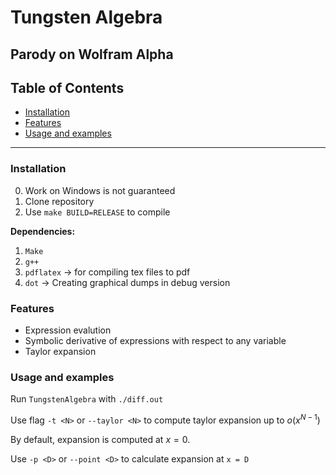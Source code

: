 # Tungsten Algebra

Parody on Wolfram Alpha
---
## Table of Contents
+ [Installation](#installation)
+ [Features](#features)
+ [Usage and examples](#usage-and-examples)
---

### Installation
0. Work on Windows is not guaranteed
1. Clone repository
2. Use ```make BUILD=RELEASE``` to compile

**Dependencies:**
1. `Make`
2. `g++`
3. `pdflatex` -> for compiling tex files to pdf
4. `dot` -> Creating graphical dumps in debug version

### Features

* Expression evalution
* Symbolic derivative of expressions with respect to any variable
* Taylor expansion

### Usage and examples

Run `TungstenAlgebra` with `./diff.out`

Use flag `-t <N>` or `--taylor <N>` to compute taylor expansion up to $o(x^{N - 1})$

By default, expansion is computed at $x = 0$.

Use `-p <D>` or `--point <D>` to calculate expansion at `x = D `

